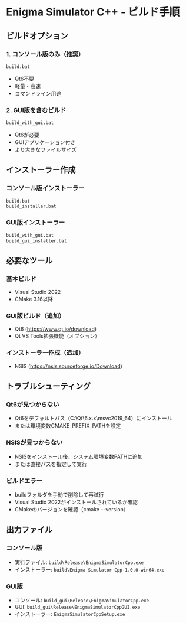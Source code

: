 # Enigma Simulator C++ - ビルド手順

## ビルドオプション

### 1. コンソール版のみ（推奨）
```cmd
build.bat
```
- Qt6不要
- 軽量・高速
- コマンドライン用途

### 2. GUI版を含むビルド
```cmd
build_with_gui.bat
```
- Qt6が必要
- GUIアプリケーション付き
- より大きなファイルサイズ

## インストーラー作成

### コンソール版インストーラー
```cmd
build.bat
build_installer.bat
```

### GUI版インストーラー
```cmd
build_with_gui.bat
build_gui_installer.bat
```

## 必要なツール

### 基本ビルド
- Visual Studio 2022
- CMake 3.16以降

### GUI版ビルド（追加）
- Qt6 (https://www.qt.io/download)
- Qt VS Tools拡張機能（オプション）

### インストーラー作成（追加）
- NSIS (https://nsis.sourceforge.io/Download)

## トラブルシューティング

### Qt6が見つからない
- Qt6をデフォルトパス（C:\Qt\6.x.x\msvc2019_64）にインストール
- または環境変数CMAKE_PREFIX_PATHを設定

### NSISが見つからない
- NSISをインストール後、システム環境変数PATHに追加
- または直接パスを指定して実行

### ビルドエラー
- buildフォルダを手動で削除して再試行
- Visual Studio 2022がインストールされているか確認
- CMakeのバージョンを確認（cmake --version）

## 出力ファイル

### コンソール版
- 実行ファイル: `build\Release\EnigmaSimulatorCpp.exe`
- インストーラー: `build\Enigma Simulator Cpp-1.0.0-win64.exe`

### GUI版
- コンソール: `build_gui\Release\EnigmaSimulatorCpp.exe`
- GUI: `build_gui\Release\EnigmaSimulatorCppGUI.exe`
- インストーラー: `EnigmaSimulatorCppSetup.exe`